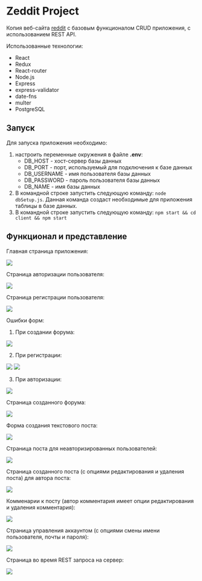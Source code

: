 # Zeddit Project

Копия веб-сайта [reddit](https://www.reddit.com) с базовым функционалом CRUD приложения, с использованием REST API.

Использованные технологии:
- React
- Redux
- React-router
- Node.js
- Express
- express-validator
- date-fns
- multer
- PostgreSQL

## Запуск

Для запуска приложения необходимо:
1) настроить переменные окружения в файле **.env**:
   - DB_HOST - хост-сервер базы данных
   - DB_PORT - порт, используемый для подключения к базе данных
   - DB_USERNAME - имя пользователя базы данных
   - DB_PASSWORD - пароль пользователя базы данных
   - DB_NAME - имя базы данных
2) В командной строке запустить следующую команду: ```node dbSetup.js```. Данная команда создаст необходимые для приложения таблицы в базе данных.
3) В командной строке запустить следующую команду: ```npm start && cd client && npm start```

## Функционал и представление 

Главная страница приложения:

<img src="https://user-images.githubusercontent.com/52062811/88539006-ad135180-d010-11ea-9a6d-c6f781613471.png">

Страница авторизации пользователя:

<img src="https://user-images.githubusercontent.com/52062811/88539024-ba304080-d010-11ea-81ea-25be207619d1.png">

Страница регистрации пользователя:

<img src="https://user-images.githubusercontent.com/52062811/88527834-16d63000-cffe-11ea-947a-28ae2d25a169.png">

Ошибки форм:

1. При создании форума:

<img src="https://user-images.githubusercontent.com/52062811/88528235-a4198480-cffe-11ea-9b4e-c81926484355.png">

2. При регистрации:

<img src="https://user-images.githubusercontent.com/52062811/88528535-05d9ee80-cfff-11ea-88f3-9f891ceec25d.png">

<img src="https://user-images.githubusercontent.com/52062811/88528687-3ae64100-cfff-11ea-9c98-afcae48bc727.png">

3. При авторизации:

<img src="https://user-images.githubusercontent.com/52062811/88539102-e64bc180-d010-11ea-96d0-349e1c982390.png">

Страница созданного форума:

<img src="https://user-images.githubusercontent.com/52062811/88539123-f368b080-d010-11ea-94f4-1b355686f19c.png">

Форма создания текстового поста:

<img src="https://user-images.githubusercontent.com/52062811/88527115-2143fa00-cffd-11ea-8f6b-a36c33c807af.png">

Страница поста для неавторизированных пользователей:

<img src="https://user-images.githubusercontent.com/52062811/88527308-5ea88780-cffd-11ea-8eaa-715c058a70dd.png">

Страница созданного поста (с опциями редактирования и удаления поста) для автора поста:

<img src="https://user-images.githubusercontent.com/52062811/88527419-84ce2780-cffd-11ea-874f-7a9bf1218a43.png">

Комменарии к посту (автор комментария имеет опции редактирования и удаления комментария):

<img src="https://user-images.githubusercontent.com/52062811/88539262-388ce280-d011-11ea-8cb0-c9174fd19f00.png">

Страница управления аккаунтом (с опциями смены имени пользователя, почты и пароля):

<img src="https://user-images.githubusercontent.com/52062811/88527972-46853800-cffe-11ea-9362-ded8ab4e51ca.png">

Страница во время REST запроса на сервер:

<img src="https://user-images.githubusercontent.com/52062811/88527702-ed1d0900-cffd-11ea-905c-1e522518826c.png">

